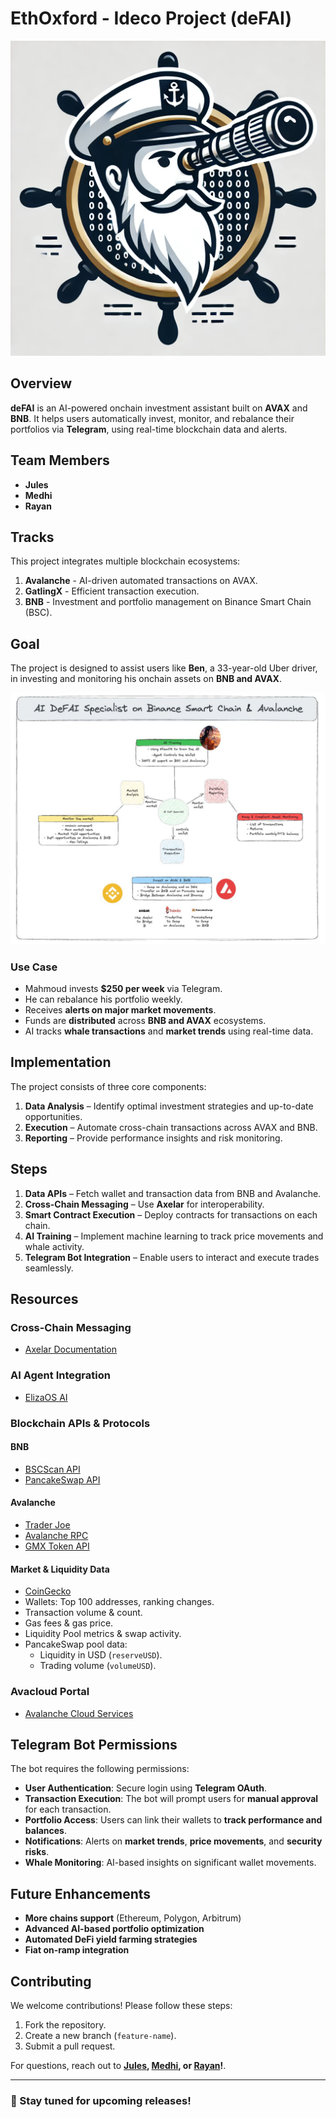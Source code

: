 # EthOxford - Ideco Project (deFAI)

![Project Logo](img/logo.png)

## Overview
**deFAI** is an AI-powered onchain investment assistant built on **AVAX** and **BNB**. It helps users automatically invest, monitor, and rebalance their portfolios via **Telegram**, using real-time blockchain data and alerts.

## Team Members
- **Jules**
- **Medhi**
- **Rayan**

## Tracks
This project integrates multiple blockchain ecosystems:
1. **Avalanche** - AI-driven automated transactions on AVAX.
2. **GatlingX** - Efficient transaction execution.
3. **BNB** - Investment and portfolio management on Binance Smart Chain (BSC).

## Goal
The project is designed to assist users like **Ben**, a 33-year-old Uber driver, in investing and monitoring his onchain assets on **BNB and AVAX**.

![Explanation_img](img/Explanation-AIAgent-Ideco.jpg)

### Use Case
- Mahmoud invests **$250 per week** via Telegram.
- He can rebalance his portfolio weekly.
- Receives **alerts on major market movements**.
- Funds are **distributed** across **BNB and AVAX** ecosystems.
- AI tracks **whale transactions** and **market trends** using real-time data.

## Implementation
The project consists of three core components:
1. **Data Analysis** – Identify optimal investment strategies and up-to-date opportunities.
2. **Execution** – Automate cross-chain transactions across AVAX and BNB.
3. **Reporting** – Provide performance insights and risk monitoring.

## Steps
1. **Data APIs** – Fetch wallet and transaction data from BNB and Avalanche.
2. **Cross-Chain Messaging** – Use **Axelar** for interoperability.
3. **Smart Contract Execution** – Deploy contracts for transactions on each chain.
4. **AI Training** – Implement machine learning to track price movements and whale activity.
5. **Telegram Bot Integration** – Enable users to interact and execute trades seamlessly.

## Resources

### Cross-Chain Messaging
- [Axelar Documentation](https://docs.axelar.dev/)

### AI Agent Integration
- [ElizaOS AI](https://www.elizaos.ai/)

### Blockchain APIs & Protocols
#### **BNB**
- [BSCScan API](https://docs.bscscan.com/)
- [PancakeSwap API](https://thegraph.com/explorer/subgraphs/A1fvJWQLBeUAggX2WQTMm3FKjXTekNXo77ZySun4YN2m?view=Query&chain=arbitrum-one)

#### **Avalanche**
- [Trader Joe](https://traderjoexyz.com/)
- [Avalanche RPC](https://api.avax.network/ext/bc/C/rpc)
- [GMX Token API](https://gmx-avax-server.uc.r.appspot.com/tokens)

#### **Market & Liquidity Data**
- [CoinGecko](https://www.coingecko.com/)
- Wallets: Top 100 addresses, ranking changes.
- Transaction volume & count.
- Gas fees & gas price.
- Liquidity Pool metrics & swap activity.
- PancakeSwap pool data:
  - Liquidity in USD (`reserveUSD`).
  - Trading volume (`volumeUSD`).

### Avacloud Portal
- [Avalanche Cloud Services](https://avacloud.io/)

## Telegram Bot Permissions
The bot requires the following permissions:
- **User Authentication**: Secure login using **Telegram OAuth**.
- **Transaction Execution**: The bot will prompt users for **manual approval** for each transaction.
- **Portfolio Access**: Users can link their wallets to **track performance and balances**.
- **Notifications**: Alerts on **market trends**, **price movements**, and **security risks**.
- **Whale Monitoring**: AI-based insights on significant wallet movements.

## Future Enhancements
- **More chains support** (Ethereum, Polygon, Arbitrum)
- **Advanced AI-based portfolio optimization**
- **Automated DeFi yield farming strategies**
- **Fiat on-ramp integration**

## Contributing
We welcome contributions! Please follow these steps:
1. Fork the repository.
2. Create a new branch (`feature-name`).
3. Submit a pull request.

For questions, reach out to **[Jules](https://github.com/julesfoa), [Medhi](https://github.com/Dimeh91), or [Rayan](https://github.com/rayan-elidrissi)!**.

---
### 🚀 Stay tuned for upcoming releases!
```
